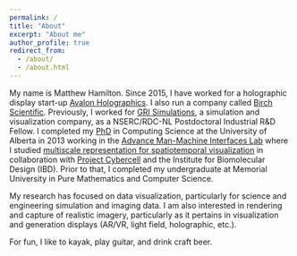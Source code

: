 ```yaml
---
permalink: /
title: "About"
excerpt: "About me"
author_profile: true
redirect_from: 
  - /about/
  - /about.html
---
```


My name is Matthew Hamilton. Since 2015, I have worked for a holographic display start-up [Avalon Holographics](https://www.avalonholographics.com/). 
I also run a company called [Birch Scientific](http://www.birchscientific.com/).
Previously, I worked for [GRI Simulations](https://www.grisim.com/), a simulation and visualization company, as a NSERC/RDC-NL Postdoctoral Industrial R&D
Fellow.
I completed my [PhD](https://era.library.ualberta.ca/items/4507a7c6-dffc-459e-b217-bc12d05e4fe3) in Computing Science at the University of Alberta in 2013 working in the [Advance Man-Machine Interfaces Lab](https://spaces.facsci.ualberta.ca/ammi/)
where I studied [multiscale representation for spatiotemporal visualization](https://spaces.facsci.ualberta.ca/ammi/projects/computer-graphic-projects/multiscale-spatio-temporal-visualization/) in collaboration with [Project Cybercell](https://sites.ualberta.ca/~publicas/folio/40/05/08.html) and the Institute for Biomolecular Design (IBD).
Prior to that, I completed my undergraduate at Memorial University in Pure Mathematics and Computer Science.

My research has focused on data visualization, particularly for science and engineering simulation and imaging data. I am also interested in rendering and capture of realistic imagery, particularly as it pertains
in visualization and generation displays (AR/VR, light field, holographic, etc.).

For fun, I like to kayak, play guitar, and drink craft beer.

 
